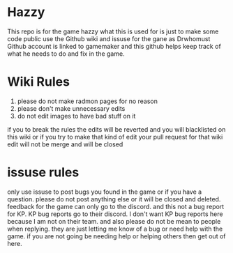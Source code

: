 # Hazzy

This repo is for the game hazzy
what this is used for is just to make some code public
use the Github wiki and issuse for the gane as Drwhomust Github account is linked to gamemaker
and this github helps keep track of what he needs to do and fix in the game.

# Wiki Rules

1. please do not make radmon pages for no reason
2. please don't make unnecessary edits
3. do not edit images to have bad stuff on it

if you to break the rules the edits will be reverted and you will blacklisted on this wiki or if you try to make that
kind of edit your pull request for that wiki edit will not be merge and will be closed

# issuse rules

only use issuse to post bugs you found in the game or if you have a question. please do not post anything else or it will be closed and deleted. feedback for the game can only go to the discord. and this not a bug report for KP. KP bug reports go to their discord. I don't want KP bug reports here because I am not on their team. and also please do not be mean to people when replying. they are just letting me know of a bug or need help with the game. if you are not going be needing help or helping others then get out of here.
